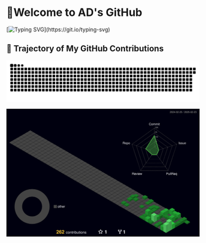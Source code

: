 # 🚀Welcome to AD's GitHub
[![Typing SVG](https://readme-typing-svg.demolab.com?font=Fira+Code&pause=1000&color=21CEF7&width=435&lines=Hey%2CI'm+Paiad.Welcome+to+my+Github.)](https://git.io/typing-svg)

## 🌟 Trajectory of My GitHub Contributions

![Annual Ring](https://github.com/Pai3141/Pai3141/blob/output/github-contribution-grid-snake-dark.svg)

![3D](https://github.com/Pai3141/Pai3141/blob/main/profile-3d-contrib/profile-night-green.svg)

<!--
## 📊 My GitHub Stats

![Pai3141's GitHub Stats](https://github-readme-stats.vercel.app/api?username=Pai3141&show_icons=true&count_private=true&hide=prs&theme=radical)

-->
